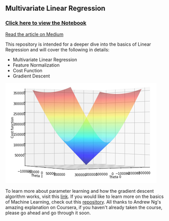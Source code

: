 ## Multivariate Linear Regression

### [Click here to view the Notebook](https://github.com/bacon-delight/Multivariate-Linear-Regression/blob/master/Multivariate-Linear-Regression.ipynb)

[Read the article on Medium](https://medium.com/p/74a7ba27fe10)

This repository is intended for a deeper dive into the basics of Linear Regression and will cover the following in details:

- Multivariate Linear Regression
- Feature Normalization
- Cost Function
- Gradient Descent

![Surface Plot](assets/image01.png)

To learn more about parameter learning and how the gradient descent algorithm works, visit this [link](https://github.com/bacon-delight/machine-learning/blob/master/All%20Files/W01%20-%20C03%20-%20Parameter%20Learning.pdf). If you would like to learn more on the basics of Machine Learning, check out this [repository](https://github.com/bacon-delight/machine-learning). All thanks to Andrew Ng's amazing explanation on Coursera, if you haven't already taken the course, please go ahead and go through it soon.